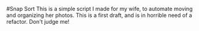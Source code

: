 #Snap Sort
This is a simple script I made for my wife, to automate moving and organizing her photos. This is a first draft, and is in horrible need of a refactor. Don't judge me!
